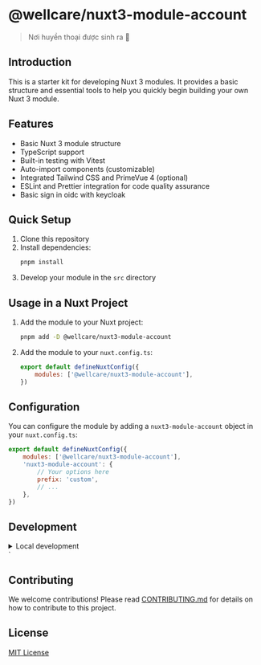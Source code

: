 # @wellcare/nuxt3-module-account

> Nơi huyền thoại được sinh ra 🚀

## Introduction

This is a starter kit for developing Nuxt 3 modules. It provides a basic structure and essential tools to help you quickly begin building your own Nuxt 3 module.

## Features

-   Basic Nuxt 3 module structure
-   TypeScript support
-   Built-in testing with Vitest
-   Auto-import components (customizable)
-   Integrated Tailwind CSS and PrimeVue 4 (optional)
-   ESLint and Prettier integration for code quality assurance
-   Basic sign in oidc with keycloak

## Quick Setup

1. Clone this repository
2. Install dependencies:
    ```bash
    pnpm install
    ```
3. Develop your module in the `src` directory

## Usage in a Nuxt Project

1. Add the module to your Nuxt project:
    ```bash
    pnpm add -D @wellcare/nuxt3-module-account
    ```
2. Add the module to your `nuxt.config.ts`:
    ```js
    export default defineNuxtConfig({
        modules: ['@wellcare/nuxt3-module-account'],
    })
    ```

## Configuration

You can configure the module by adding a `nuxt3-module-account` object in your `nuxt.config.ts`:

```js
export default defineNuxtConfig({
    modules: ['@wellcare/nuxt3-module-account'],
    'nuxt3-module-account': {
        // Your options here
        prefix: 'custom',
        // ...
    },
})
```

## Development

<details>
  <summary>Local development</summary>
  
  ```bash
  # Install dependencies
  npm install
  
  # Generate type stubs
  npm run dev:prepare
  
  # Develop with the playground
  npm run dev
  
  # Build the playground
  npm run dev:build
  
  # Run ESLint
  npm run lint
  
  # Run Vitest
  npm run test
  npm run test:watch
  
  # Release new version
  npm run release
  ```

</details>`

## Contributing

We welcome contributions! Please read [CONTRIBUTING.md](CONTRIBUTING.md) for details on how to contribute to this project.

## License

[MIT License](LICENSE)
